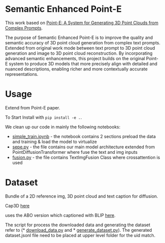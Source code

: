 # Semantic Enhanced Point-E

This work based on [Point-E: A System for Generating 3D Point Clouds from Complex Prompts](https://arxiv.org/abs/2212.08751).

The purpose of Semantic Enhanced Point-E is to improve the quality and semantic accuracy of 3D point cloud generation from complex text prompts. Extended from original work mode between text prompt to 3D point cloud generation and image to 3D point cloud reconstruction. By incorporating advanced semantic enhancements, this project builds on the original Point-E system to produce 3D models that more precisely align with detailed and nuanced descriptions, enabling richer and more contextually accurate representations.

# Usage

Extend from Point-E paper. 

To Start
Install with `pip install -e .`.

We clean up our code in mainly the following notebooks:
* [simple_train.ipynb](point_e/examples/simple_train.ipynb) - the notebook contains 2 sections preload the data and training & load the model to virtualize
* [sepe.py](point_e/models/sepe.py) - the file contains our main model architecture extended from PointDiffusionTransformer where fuse the text and img inputs
* [fusion.py](point_e/models/fusion.py) - the file contains TextImgFusion Class where crossattention is used

# Dataset

Bundle of a 2D reference img, 3D point cloud and text caption for diffusion.

Cap3D [here](https://huggingface.co/datasets/tiange/Cap3D)

uses the ABO version which captioned with BLIP [here](https://huggingface.co/docs/transformers/en/model_doc/blip).

The script for process the downloaded data and generating the dataset refer to (* [download_data.py](point-e/download_data.py) and * [generate_dataset.py](point-e/generate_dataset.py)). The generated dataset.jsonl file need to be placed at upper level folder for the uid match.
